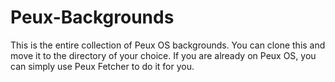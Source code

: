 # Peux-Backgrounds
This is the entire collection of Peux OS backgrounds. You can clone this and move it to the directory of your choice. If you are already on Peux OS, you can simply use Peux Fetcher to do it for you.
